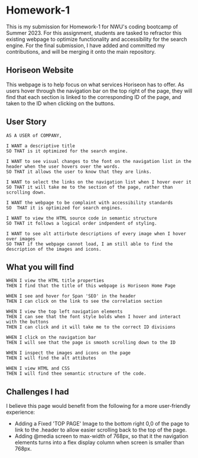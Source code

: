 # Homework-1

This is my submission for Homework-1 for NWU's coding bootcamp of Summer 2023. For this assignment, students are tasked to refractor this existing webpage to optimize functionality and accessibility for the search engine. For the final submission, I have added and committed my contributions, and will be merging it onto the main repository. 

## Horiseon Website

This webpage is to help focus on what services Horiseon has to offer. As users hover through the navigation bar on the top right of the page, they will find that each section is linked to the corresponding ID of the page, and taken to the ID when clicking on the buttons. 

## User Story
```
AS A USER of COMPANY,

I WANT a descriptive title
SO THAT is it optimized for the search engine.

I WANT to see visual changes to the font on the navigation list in the header when the user hovers over the words.
SO THAT it allows the user to know that they are links. 

I WANT to select the links on the navigation list when I hover over it 
SO THAT it will take me to the section of the page, rather than scrolling down. 

I WANT the webpage to be complaint with accessibility standards
SO  THAT it is optimized for search engines.

I WANT to view the HTML source code in semantic structure
SO THAT it follows a logical order indpendent of styling.

I WANT to see alt attirbute descriptions of every image when I hover over images
SO THAT if the webpage cannot load, I am still able to find the description of the images and icons. 
```

## What you will find
```
WHEN I view the HTML title properties
THEN I find that the title of this webpage is Horiseon Home Page

WHEN I see and hover for Span 'SEO' in the header
THEN I can click on the link to see the correlation section

WHEN I view the top left navigation elements
THEN I can see that the font style bolds when I hover and interact with the buttons
THEN I can click and it will take me to the correct ID divisions

WHEN I click on the navigation bar
THEN I will see that the page is smooth scrolling down to the ID 

WHEN I inspect the images and icons on the page
THEN I will find the alt attibutes

WHEN I view HTML and CSS
THEN I will find thee semantic structure of the code. 
```
## Challenges I had
I believe this page would benefit from the following for a more user-friendly experience:

* Adding a Fixed 'TOP PAGE' Image to the bottom right 0,0 of the page to link to the .header to allow easier scrolling back to the top of the page. 
* Adding @media screen to max-width of 768px, so that it the navigation elements turns into a flex display column when screen is smaller than 768px.
